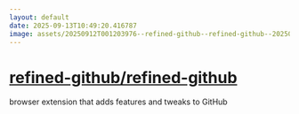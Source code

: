 ```yaml
---
layout: default
date: 2025-09-13T10:49:20.416787
image: assets/20250912T001203976--refined-github--refined-github--20250912T001719904--cropped.png
---
```


# [refined-github/refined-github](https://github.com/refined-github/refined-github)

browser extension that adds features and tweaks to GitHub

